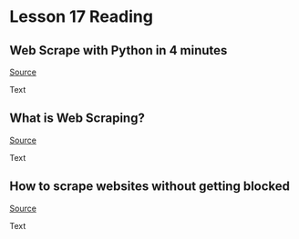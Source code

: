 # Lesson 17 Reading

## Web Scrape with Python in 4 minutes

[Source](https://towardsdatascience.com/how-to-web-scrape-with-python-in-4-minutes-bc49186a8460)

Text

## What is Web Scraping?

[Source](https://en.wikipedia.org/wiki/Web_scraping)

Text

## How to scrape websites without getting blocked

[Source](https://www.scrapehero.com/how-to-prevent-getting-blacklisted-while-scraping/)

Text
